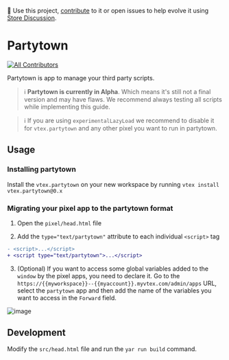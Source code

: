 📢 Use this project, [contribute](https://github.com/vtex-apps/CHANGEME) to it or open issues to help evolve it using [Store Discussion](https://github.com/vtex-apps/store-discussion).

# Partytown

<!-- DOCS-IGNORE:start -->
<!-- ALL-CONTRIBUTORS-BADGE:START - Do not remove or modify this section -->
[![All Contributors](https://img.shields.io/badge/all_contributors-0-orange.svg?style=flat-square)](#contributors-)
<!-- ALL-CONTRIBUTORS-BADGE:END -->
<!-- DOCS-IGNORE:end -->

Partytown is app to manage your third party scripts.

> ℹ️ **Partytown is currently in Alpha**. Which means it's still not a final version and may have flaws. We recommend always testing all scripts while implementing this guide.

> ℹ️  If you are using `experimentalLazyLoad` we recommend to disable it for `vtex.partytown` and any other pixel you want to run in partytown.

## Usage
### Installing partytown

Install the `vtex.partytown` on your new workspace by running `vtex install vtex.partytown@0.x`

### Migrating your pixel app to the partytown format

1. Open the `pixel/head.html` file

2. Add the `type="text/partytown"` attribute to each individual `<script>` tag
```diff
- <script>...</script>
+ <script type="text/partytown">...</script>
```

3. (Optional) If you want to access some global variables added to the `window` by the pixel apps, you need to declare it. Go to the `https://{{myworkspace}}--{{myaccount}}.myvtex.com/admin/apps` URL, select the `partytown` app and then add the name of the variables you want to access in the `Forward` field.

![image](https://user-images.githubusercontent.com/40380674/169821502-4148db94-4a1a-493f-95ee-aaf5e243ebec.png)

## Development

Modify the `src/head.html` file and run the `yar run build` command.

<!-- TODO: Documentation -->
